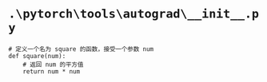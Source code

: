 # `.\pytorch\tools\autograd\__init__.py`

```
# 定义一个名为 square 的函数，接受一个参数 num
def square(num):
    # 返回 num 的平方值
    return num * num
```